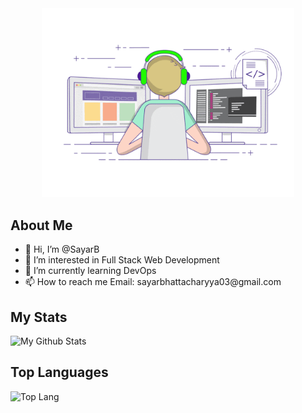 <div align="center">
<img width="80%" src="giphy.gif" />
</div>

## About Me

<div align="left">
<ul >
<li> 👋 Hi, I’m @SayarB </li>
<li> 👀 I’m interested in Full Stack Web Development </li>
<li> 🌱 I’m currently learning DevOps</li>
<li> 📫 How to reach me Email: sayarbhattacharyya03@gmail.com </li>
</ul>
</div>

## My Stats

![My Github Stats](https://github-readme-stats.vercel.app/api?username=SayarB&&show_icons=true&theme=cobalt)

## Top Languages
![Top Lang](https://github-readme-stats.vercel.app/api/top-langs/?username=SayarB&&theme=cobalt&layout=compact)
<!---
SayarB/SayarB is a ✨ special ✨ repository because its `README.md` (this file) appears on your GitHub profile.
You can click the Preview link to take a look at your changes.
--->

